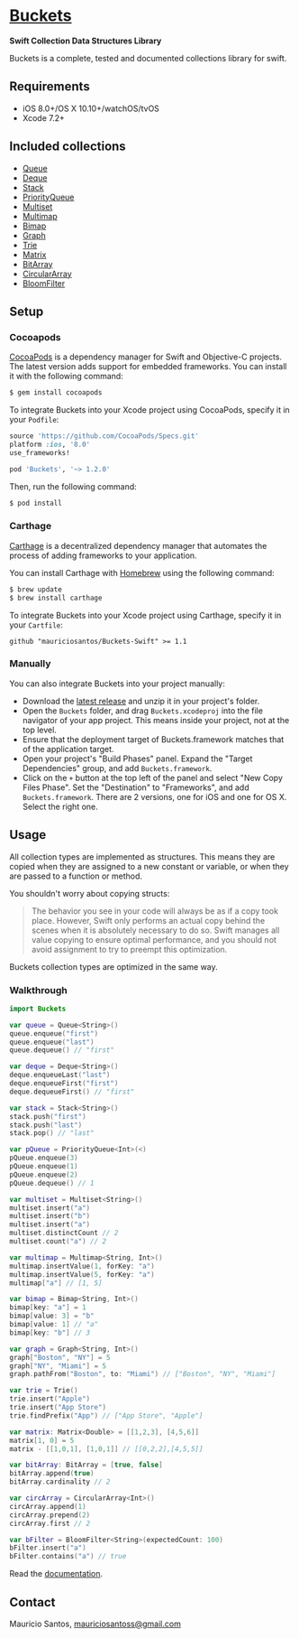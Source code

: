 # [Buckets](https://github.com/mauriciosantos/Buckets-Swift/)
**Swift Collection Data Structures Library**

Buckets is a complete, tested and documented collections library for swift.

## Requirements

- iOS 8.0+/OS X 10.10+/watchOS/tvOS
- Xcode 7.2+

## Included collections

- [Queue](http://mauriciosantos.github.io/Buckets-Swift/Structs/Queue.html)
- [Deque](http://mauriciosantos.github.io/Buckets-Swift/Structs/Deque.html)
- [Stack](http://mauriciosantos.github.io/Buckets-Swift/Structs/Stack.html)
- [PriorityQueue](http://mauriciosantos.github.io/Buckets-Swift/Structs/PriorityQueue.html)
- [Multiset](http://mauriciosantos.github.io/Buckets-Swift/Structs/Multiset.html)
- [Multimap](http://mauriciosantos.github.io/Buckets-Swift/Structs/Multimap.html)
- [Bimap](http://mauriciosantos.github.io/Buckets-Swift/Structs/Bimap.html)
- [Graph](http://mauriciosantos.github.io/Buckets-Swift/Structs/Graph.html)
- [Trie](http://mauriciosantos.github.io/Buckets-Swift/Structs/Trie.html)
- [Matrix](http://mauriciosantos.github.io/Buckets-Swift/Structs/Matrix.html)
- [BitArray](http://mauriciosantos.github.io/Buckets-Swift/Structs/BitArray.html)
- [CircularArray](http://mauriciosantos.github.io/Buckets-Swift/Structs/CircularArray.html)
- [BloomFilter](http://mauriciosantos.github.io/Buckets-Swift/Structs/BloomFilter.html)

## Setup

### Cocoapods

[CocoaPods](http://cocoapods.org) is a dependency manager for Swift and Objective-C projects. The latest version adds support for embedded frameworks. You can install it with the following command:

```bash
$ gem install cocoapods
```

To integrate Buckets into your Xcode project using CocoaPods, specify it in your `Podfile`:

```ruby
source 'https://github.com/CocoaPods/Specs.git'
platform :ios, '8.0'
use_frameworks!

pod 'Buckets', '~> 1.2.0'
```

Then, run the following command:

```bash
$ pod install
```

### Carthage

[Carthage](https://github.com/Carthage/Carthage#-carthage) is a decentralized dependency manager that automates the process of adding frameworks to your application.

You can install Carthage with [Homebrew](http://brew.sh/) using the following command:

```bash
$ brew update
$ brew install carthage
```

To integrate Buckets into your Xcode project using Carthage, specify it in your `Cartfile`:

```ogdl
github "mauriciosantos/Buckets-Swift" >= 1.1
```

### Manually

You can also integrate Buckets into your project manually:

- Download the [latest release](https://github.com/mauriciosantos/Buckets-Swift/releases) and unzip it in your project's folder.
- Open the `Buckets` folder, and drag `Buckets.xcodeproj` into the file navigator of your app project. This means inside your project, not at the top level.
- Ensure that the deployment target of Buckets.framework matches that of the application target.
- Open your project's "Build Phases" panel. Expand the "Target Dependencies" group, and add `Buckets.framework`.
- Click on the `+` button at the top left of the panel and select "New Copy Files Phase". Set the "Destination" to "Frameworks", and add `Buckets.framework`. There are 2 versions, one for iOS and one for OS X. Select the right one.

## Usage

All collection types are implemented as structures. This means they are copied when they are assigned to a new constant or variable, or when they are passed to a function or method. 

You shouldn't worry about copying structs:  

> The behavior you see in your code will always be as if a copy took place. However, Swift only performs an actual copy behind the scenes when it is absolutely necessary to do so. Swift manages all value copying to ensure optimal performance, and you should not avoid assignment to try to preempt this optimization.

Buckets collection types are optimized in the same way.

### Walkthrough

```swift
import Buckets

var queue = Queue<String>()
queue.enqueue("first")
queue.enqueue("last")
queue.dequeue() // "first"

var deque = Deque<String>()
deque.enqueueLast("last")
deque.enqueueFirst("first")
deque.dequeueFirst() // "first"

var stack = Stack<String>()
stack.push("first")
stack.push("last")
stack.pop() // "last"

var pQueue = PriorityQueue<Int>(<)
pQueue.enqueue(3)
pQueue.enqueue(1)
pQueue.enqueue(2)
pQueue.dequeue() // 1

var multiset = Multiset<String>()
multiset.insert("a")
multiset.insert("b")
multiset.insert("a")
multiset.distinctCount // 2
multiset.count("a") // 2

var multimap = Multimap<String, Int>()
multimap.insertValue(1, forKey: "a")
multimap.insertValue(5, forKey: "a")
multimap["a"] // [1, 5]

var bimap = Bimap<String, Int>()
bimap[key: "a"] = 1
bimap[value: 3] = "b"
bimap[value: 1] // "a"
bimap[key: "b"] // 3

var graph = Graph<String, Int>()
graph["Boston", "NY"] = 5
graph["NY", "Miami"] = 5
graph.pathFrom("Boston", to: "Miami") // ["Boston", "NY", "Miami"]

var trie = Trie()
trie.insert("Apple")
trie.insert("App Store")
trie.findPrefix("App") // ["App Store", "Apple"]

var matrix: Matrix<Double> = [[1,2,3], [4,5,6]]
matrix[1, 0] = 5
matrix - [[1,0,1], [1,0,1]] // [[0,2,2],[4,5,5]]

var bitArray: BitArray = [true, false]
bitArray.append(true)
bitArray.cardinality // 2

var circArray = CircularArray<Int>()
circArray.append(1)
circArray.prepend(2)
circArray.first // 2

var bFilter = BloomFilter<String>(expectedCount: 100)
bFilter.insert("a")
bFilter.contains("a") // true
```

Read the [documentation](http://mauriciosantos.github.io/Buckets-Swift/Structs.html).

## Contact

Mauricio Santos, [mauriciosantoss@gmail.com](mailto:mauriciosantoss@gmail.com)
